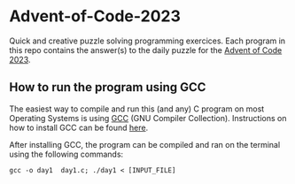 # Advent-of-Code-2023
Quick and creative puzzle solving programming exercices.
Each program in this repo contains the answer(s) to the daily puzzle for the [Advent of Code 2023](https://adventofcode.com/2023).

## How to run the program using GCC
The easiest way to compile and run this (and any) C program on most Operating Systems is using [GCC](https://gcc.gnu.org) (GNU Compiler Collection). Instructions on how to install GCC can be found [here](https://gcc.gnu.org/install/index.html).

After installing GCC, the program can be compiled and ran on the terminal using the following commands:

`gcc -o day1  day1.c; ./day1 < [INPUT_FILE]`
